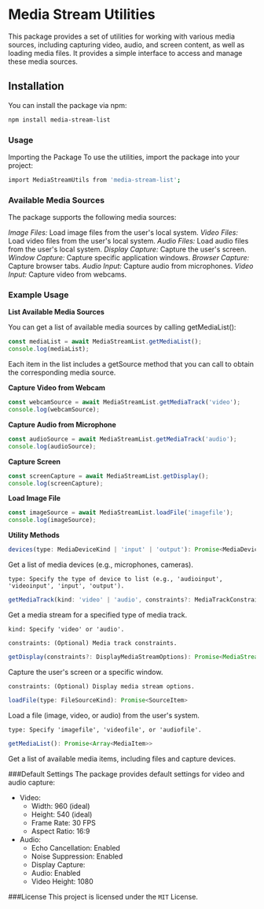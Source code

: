 # Media Stream Utilities

This package provides a set of utilities for working with various media sources, including capturing video, audio, and screen content, as well as loading media files. It provides a simple interface to access and manage these media sources.

## Installation

You can install the package via npm:

```bash
npm install media-stream-list
```

### Usage
Importing the Package
To use the utilities, import the package into your project:

```bash
import MediaStreamUtils from 'media-stream-list';
```

### Available Media Sources
The package supports the following media sources:

*Image Files:* Load image files from the user's local system.
*Video Files:* Load video files from the user's local system.
*Audio Files:* Load audio files from the user's local system.
*Display Capture:* Capture the user's screen.
*Window Capture:* Capture specific application windows.
*Browser Capture:* Capture browser tabs.
*Audio Input:* Capture audio from microphones.
*Video Input:* Capture video from webcams.

### Example Usage

**List Available Media Sources** 

You can get a list of available media sources by calling getMediaList():

```typescript
const mediaList = await MediaStreamList.getMediaList();
console.log(mediaList);
```

Each item in the list includes a getSource method that you can call to obtain the corresponding media source.

**Capture Video from Webcam**
```typescript
const webcamSource = await MediaStreamList.getMediaTrack('video');
console.log(webcamSource);
```

**Capture Audio from Microphone**
```typescript
const audioSource = await MediaStreamList.getMediaTrack('audio');
console.log(audioSource);
```

**Capture Screen**
```typescript
const screenCapture = await MediaStreamList.getDisplay();
console.log(screenCapture);
```

**Load Image File**
```typescript
const imageSource = await MediaStreamList.loadFile('imagefile');
console.log(imageSource);
```

**Utility Methods**
```typescript
devices(type: MediaDeviceKind | 'input' | 'output'): Promise<MediaDeviceInfo[]>
```
Get a list of media devices (e.g., microphones, cameras).

`type: Specify the type of device to list (e.g., 'audioinput', 'videoinput', 'input', 'output').`

```typescript
getMediaTrack(kind: 'video' | 'audio', constraints?: MediaTrackConstraints): Promise<MediaStream>
```
Get a media stream for a specified type of media track.

`kind: Specify 'video' or 'audio'.`

`constraints: (Optional) Media track constraints.`

```typescript
getDisplay(constraints?: DisplayMediaStreamOptions): Promise<MediaStream>
```
Capture the user's screen or a specific window.

`constraints: (Optional) Display media stream options.`

```typescript
loadFile(type: FileSourceKind): Promise<SourceItem>
```
Load a file (image, video, or audio) from the user's system.

`type: Specify 'imagefile', 'videofile', or 'audiofile'.`

```typescript
getMediaList(): Promise<Array<MediaItem>>
```
Get a list of available media items, including files and capture devices.


###Default Settings
The package provides default settings for video and audio capture:

* Video:
  * Width: 960 (ideal)
  * Height: 540 (ideal)
  * Frame Rate: 30 FPS
  * Aspect Ratio: 16:9
* Audio:
  * Echo Cancellation: Enabled
  * Noise Suppression: Enabled
  * Display Capture:
  * Audio: Enabled
  * Video Height: 1080

###License
This project is licensed under the `MIT` License.